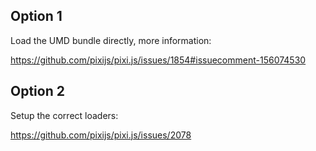 ## Option 1

Load the UMD bundle directly, more information:

https://github.com/pixijs/pixi.js/issues/1854#issuecomment-156074530

## Option 2

Setup the correct loaders:

https://github.com/pixijs/pixi.js/issues/2078